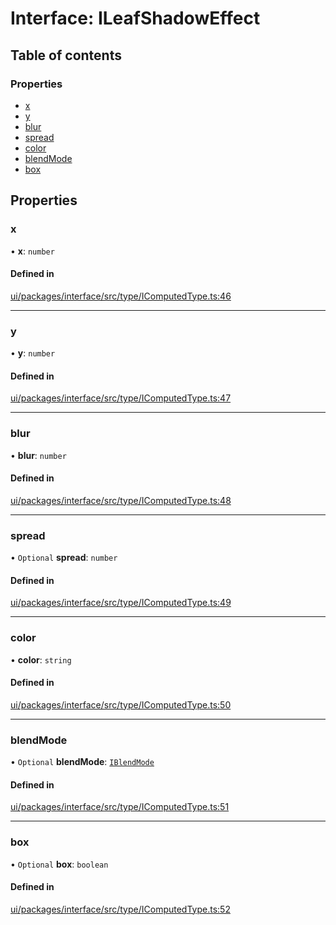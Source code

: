 # Interface: ILeafShadowEffect

## Table of contents

### Properties

- [x](ILeafShadowEffect.md#x)
- [y](ILeafShadowEffect.md#y)
- [blur](ILeafShadowEffect.md#blur)
- [spread](ILeafShadowEffect.md#spread)
- [color](ILeafShadowEffect.md#color)
- [blendMode](ILeafShadowEffect.md#blendmode)
- [box](ILeafShadowEffect.md#box)

## Properties

### x

• **x**: `number`

#### Defined in

[ui/packages/interface/src/type/IComputedType.ts:46](https://github.com/leaferjs/leafer-ui/blob/d1253e2/packages/interface/src/type/IComputedType.ts#L46)

___

### y

• **y**: `number`

#### Defined in

[ui/packages/interface/src/type/IComputedType.ts:47](https://github.com/leaferjs/leafer-ui/blob/d1253e2/packages/interface/src/type/IComputedType.ts#L47)

___

### blur

• **blur**: `number`

#### Defined in

[ui/packages/interface/src/type/IComputedType.ts:48](https://github.com/leaferjs/leafer-ui/blob/d1253e2/packages/interface/src/type/IComputedType.ts#L48)

___

### spread

• `Optional` **spread**: `number`

#### Defined in

[ui/packages/interface/src/type/IComputedType.ts:49](https://github.com/leaferjs/leafer-ui/blob/d1253e2/packages/interface/src/type/IComputedType.ts#L49)

___

### color

• **color**: `string`

#### Defined in

[ui/packages/interface/src/type/IComputedType.ts:50](https://github.com/leaferjs/leafer-ui/blob/d1253e2/packages/interface/src/type/IComputedType.ts#L50)

___

### blendMode

• `Optional` **blendMode**: [`IBlendMode`](../modules.md#iblendmode)

#### Defined in

[ui/packages/interface/src/type/IComputedType.ts:51](https://github.com/leaferjs/leafer-ui/blob/d1253e2/packages/interface/src/type/IComputedType.ts#L51)

___

### box

• `Optional` **box**: `boolean`

#### Defined in

[ui/packages/interface/src/type/IComputedType.ts:52](https://github.com/leaferjs/leafer-ui/blob/d1253e2/packages/interface/src/type/IComputedType.ts#L52)
